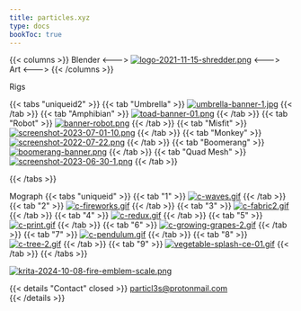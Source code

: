 ```yaml
---
title: particles.xyz
type: docs
bookToc: true
---
```


{{< columns >}}
Blender
<--->
[![logo-2021-11-15-shredder.png](https://i.postimg.cc/pWkSBGy5/logo-2021-11-15-shredder.png)](shredder)
<--->
Art
<--->
{{< /columns >}}


Rigs

{{< tabs "uniqueid2" >}}
{{< tab "Umbrella" >}}
[![umbrella-banner-1.jpg](https://i.postimg.cc/q4cGrQrQ/umbrella-banner-1.jpg)](/umbrella_rig/)
{{< /tab >}}
{{< tab "Amphibian" >}}
[![toad-banner-01.png](https://i.postimg.cc/BST6nqrx/toad-banner-01.png)](/amphibian_rig/)
{{< /tab >}}
{{< tab "Robot" >}}
[![banner-robot.png](https://i.postimg.cc/yBJyjKQd/banner-robot.png)](/purple_rig/)
{{< /tab >}}
{{< tab "Misfit" >}}
[![screenshot-2023-07-01-10.png](https://i.postimg.cc/ZTnrv8GG/screenshot-2023-07-01-10.png)](/misfit_rig/)
{{< /tab >}}
{{< tab "Monkey" >}}
[![screenshot-2022-07-22.png](https://i.postimg.cc/GdrNFZJK/screenshot-2022-07-22.png)](/monkey_rig/)
{{< /tab >}}
{{< tab "Boomerang" >}}
[![boomerang-banner.png](https://i.postimg.cc/ZK7Pppf6/boomerang-banner.png)](/boomerang_rig/)
{{< /tab >}}
{{< tab "Quad Mesh" >}}
[![screenshot-2023-06-30-1.png](https://i.postimg.cc/kC1JqkvM/screenshot-2023-06-30-1.png)](/quad_mesh_rig/)
{{< /tab >}}

{{< /tabs >}}

Mograph
{{< tabs "uniqueid" >}}
{{< tab "1" >}}
[![c-waves.gif](https://i.postimg.cc/hcgMpzWw/c-waves.gif)](floating_leaf)
{{< /tab >}}
{{< tab "2" >}}
[![c-fireworks.gif](https://i.postimg.cc/knhVGK84/c-fireworks.gif)](fireworks)
{{< /tab >}}
{{< tab "3" >}}
[![c-fabric2.gif](https://i.postimg.cc/gc0dRYLn/c-fabric2.gif)](fabric_weave)
{{< /tab >}}
{{< tab "4" >}}
[![c-redux.gif](https://i.postimg.cc/hDhqG608/c-redux.gif)](redux)
{{< /tab >}}
{{< tab "5" >}}
[![c-print.gif](https://i.postimg.cc/y6Kdrp8c/c-print.gif)](print_3d)
{{< /tab >}}
{{< tab "6" >}}
[![c-growing-grapes-2.gif](https://i.postimg.cc/38wQyp27/c-growing-grapes-2.gif)](growing_grapes)
{{< /tab >}}
{{< tab "7" >}}
[![c-pendulum.gif](https://i.postimg.cc/B3gPtHxL/c-pendulum.gif)](infinite_pendulum)
{{< /tab >}}
{{< tab "8" >}}
[![c-tree-2.gif](https://i.postimg.cc/2mzDg0C9/c-tree-2.gif)](procedural_tree)
{{< /tab >}}
{{< tab "9" >}}
[![vegetable-splash-ce-01.gif](https://i.postimg.cc/GLCWD7Xz/vegetable-splash-ce-01.gif)](vegetable_splash)
{{< /tab >}}
{{< /tabs >}}

[![krita-2024-10-08-fire-emblem-scale.png](https://i.postimg.cc/YkjzvzGY/krita-2024-10-08-fire-emblem-scale.png)](/)































{{< details "Contact" closed >}}
particl3s@protonmail.com  
{{< /details >}}

